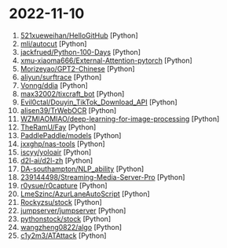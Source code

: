 # 2022-11-10

1. [521xueweihan/HelloGitHub](https://github.com/521xueweihan/HelloGitHub "分享 GitHub 上有趣、入门级的开源项目。Share interesting, entry-level open source projects on GitHub.") [Python]
2. [mli/autocut](https://github.com/mli/autocut "") [Python]
3. [jackfrued/Python-100-Days](https://github.com/jackfrued/Python-100-Days "Python - 100天从新手到大师") [Python]
4. [xmu-xiaoma666/External-Attention-pytorch](https://github.com/xmu-xiaoma666/External-Attention-pytorch "🍀 Pytorch implementation of various Attention Mechanisms, MLP, Re-parameter, Convolution, which is helpful to further understand papers.⭐⭐⭐") [Python]
5. [Morizeyao/GPT2-Chinese](https://github.com/Morizeyao/GPT2-Chinese "Chinese version of GPT2 training code, using BERT tokenizer.") [Python]
6. [aliyun/surftrace](https://github.com/aliyun/surftrace "surftrace is a tool that allows you to surf the linux kernel") [Python]
7. [Vonng/ddia](https://github.com/Vonng/ddia "《Designing Data-Intensive Application》DDIA中文翻译") [Python]
8. [max32002/tixcraft_bot](https://github.com/max32002/tixcraft_bot "Max搶票機器人(maxbot) help you quickly buy your tickets") [Python]
9. [Evil0ctal/Douyin_TikTok_Download_API](https://github.com/Evil0ctal/Douyin_TikTok_Download_API "使用官方接口抓取抖音|TikTok数据，支持API调用，Web入口，批量解析。快速，异步，免费，开源，无广告，长期维护。") [Python]
10. [alisen39/TrWebOCR](https://github.com/alisen39/TrWebOCR "开源易用的中文离线OCR，识别率媲美大厂，并且提供了易用的web页面及web的接口，方便人类日常工作使用或者其他程序来调用~") [Python]
11. [WZMIAOMIAO/deep-learning-for-image-processing](https://github.com/WZMIAOMIAO/deep-learning-for-image-processing "deep learning for image processing including classification and object-detection etc.") [Python]
12. [TheRamU/Fay](https://github.com/TheRamU/Fay "语音互动，直播自动带货 虚拟数字人") [Python]
13. [PaddlePaddle/models](https://github.com/PaddlePaddle/models "Pre-trained and Reproduced Deep Learning Models （『飞桨』官方模型库，包含多种学术前沿和工业场景验证的深度学习模型）") [Python]
14. [jxxghp/nas-tools](https://github.com/jxxghp/nas-tools "NAS媒体库资源归集、整理自动化工具") [Python]
15. [iscyy/yoloair](https://github.com/iscyy/yoloair "🔥🔥🔥YOLOv5, YOLOv6, YOLOv7, PPYOLOE, YOLOX, YOLOR, YOLOv4, YOLOv3, PPYOLO, PPYOLOv2, Transformer, Attention, TOOD and Improved-YOLOv5-YOLOv7... Support to improve backbone, neck, head, loss, IoU, NMS and other modules🚀") [Python]
16. [d2l-ai/d2l-zh](https://github.com/d2l-ai/d2l-zh "《动手学深度学习》：面向中文读者、能运行、可讨论。中英文版被60个国家的400所大学用于教学。") [Python]
17. [DA-southampton/NLP_ability](https://github.com/DA-southampton/NLP_ability "总结梳理自然语言处理工程师(NLP)需要积累的各方面知识，包括面试题，各种基础知识，工程能力等等，提升核心竞争力") [Python]
18. [239144498/Streaming-Media-Server-Pro](https://github.com/239144498/Streaming-Media-Server-Pro "这是一个强大的IPTV源后端服务，具有视频缓冲区功能，程序内置了很多独家频道，不够？你还可以自定义添加电视源；超多功能接口，还可以添加你的代理，并且适合任意平台，非常适合作为家庭影院的IPTV服务！可玩性超高，更多详情点击查看。") [Python]
19. [r0ysue/r0capture](https://github.com/r0ysue/r0capture "安卓应用层抓包通杀脚本") [Python]
20. [LmeSzinc/AzurLaneAutoScript](https://github.com/LmeSzinc/AzurLaneAutoScript "Azur Lane bot (CN/EN/JP/TW) 碧蓝航线脚本 | 无缝委托科研，全自动大世界") [Python]
21. [Rockyzsu/stock](https://github.com/Rockyzsu/stock "30天掌握量化交易 (持续更新)") [Python]
22. [jumpserver/jumpserver](https://github.com/jumpserver/jumpserver "JumpServer 是广受欢迎的开源堡垒机，是符合 4A 规范的专业运维安全审计系统。") [Python]
23. [pythonstock/stock](https://github.com/pythonstock/stock "stock，股票系统。使用python进行开发。") [Python]
24. [wangzheng0822/algo](https://github.com/wangzheng0822/algo "数据结构和算法必知必会的50个代码实现") [Python]
25. [c1y2m3/ATAttack](https://github.com/c1y2m3/ATAttack "敌后侦察") [Python]
